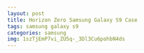 ```yaml
---
layout: post
title: Horizon Zero Samsung Galaxy S9 Case
tags: samsung galaxy s9
categories: samsung
img: 1szTjEmP7vi_ZU5q-_3Dl3Cu6pohbN4ds
---
```

